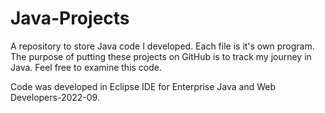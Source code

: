 # Java-Projects
A repository to store Java code I developed.
Each file is it's own program.
The purpose of putting these projects on GitHub is to track my journey in Java.
Feel free to examine this code.

Code was developed in Eclipse IDE for Enterprise Java and Web Developers-2022-09.

